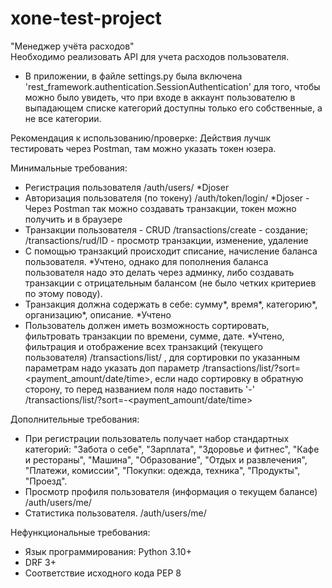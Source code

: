 # xone-test-project

"Менеджер учёта расходов"   
Необходимо реализовать API для учета расходов пользователя.   

* В приложении, в файле settings.py была включена 'rest_framework.authentication.SessionAuthentication' для того, чтобы можно было увидеть, что при входе в
аккаунт пользователю в выпадающем списке категорий доступны только его собственные, а не все категории.

Рекомендация к использованию/проверке: Действия лучшк тестировать через Postman, там можно указать токен юзера.

Минимальные требования:   
- Регистрация пользователя /auth/users/ *Djoser
- Авторизация пользователя (по токену) /auth/token/login/ *Djoser - Через Postman так можно создавать транзакции, токен можно получить и в браузере
- Транзакции пользователя - CRUD /transactions/create - создание; /transactions/rud/ID - просмотр транзакции, изменение, удаление
- С помощью транзакций происходит списание, начисление баланса пользователя. *Учтено, однако для пополнения баланса пользователя надо это делать через админку, либо
создавать транзакции с отрицательным балансом (не было четких критериев по этому поводу).
- Транзакция должна содержать в себе: сумму\*, время\*, категорию\*, организацию\*, описание. *Учтено
- Пользователь должен иметь возможность сортировать, фильтровать транзакции по времени, сумме, дате. *Учтено, фильтрация и отображение всех транзакций (текущего 
пользователя) /transactions/list/ , для сортировки по указанным параметрам надо указать доп параметр /transactions/list/?sort=<payment_amount/date/time>, если
надо сортировку в обратную сторону, то перед названием поля надо поставить '-' /transactions/list/?sort=-<payment_amount/date/time>

Дополнительные требования:
- При регистрации пользователь получает набор стандартных категорий:
"Забота о себе", "Зарплата", "Здоровье и фитнес", "Кафе и рестораны", "Машина", "Образование", "Отдых и развлечения", "Платежи, комиссии", "Покупки: одежда, техника", "Продукты", "Проезд".
- Просмотр профиля пользователя (информация о текущем балансе)  /auth/users/me/ 
- Статистика пользователя. /auth/users/me/

Нефункциональные требования:   
- Язык программирования: Python 3.10+   
- DRF 3+   
- Соответствие исходного кода PEP 8   

